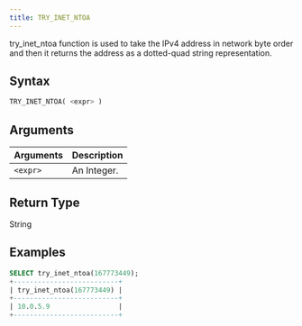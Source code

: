 ```yaml
---
title: TRY_INET_NTOA
---
```


try_inet_ntoa function is used to take the IPv4 address in network byte order and then it returns the address as a dotted-quad string representation.

## Syntax

```sql
TRY_INET_NTOA( <expr> )
```

## Arguments

| Arguments      | Description |
| -------------- | ----------- |
| `<expr>` | An Integer. |

## Return Type

String

## Examples

```sql
SELECT try_inet_ntoa(167773449);
+--------------------------+
| try_inet_ntoa(167773449) |
+--------------------------+
| 10.0.5.9                 |
+--------------------------+
```
